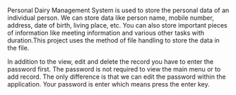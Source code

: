 Personal Dairy Management System is used to store the personal data of an individual person. We can store data like person name, mobile number, address, date of birth, living place, etc.
You can also store important pieces of information like meeting information and various other tasks with duration.This project uses the method of file handling to store the data in the file.

In addition to the view, edit and delete the record you have to enter the password first. The password is not required to view the main menu or to add record.
The only difference is that we can edit the password within the application. Your password is enter which means press the enter key.

